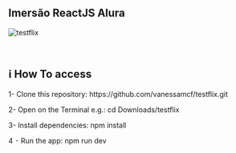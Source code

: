 ## Imersão ReactJS Alura 

![testflix](public/testflix.gif)

<br>
<h2>ℹ️ How To access</h2>
1- Clone this repository: https://github.com/vanessamcf/testflix.git

2- Open on the Terminal e.g.: cd Downloads/testflix

3- Install dependencies: npm install

4 ⁃ Run the app: npm run dev

<br>

